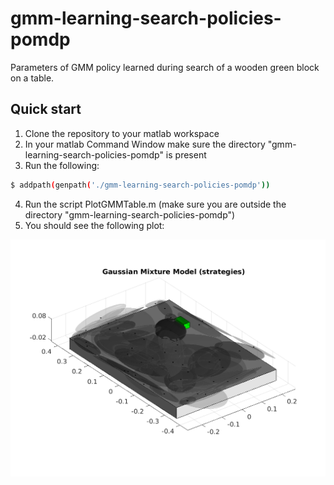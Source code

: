 # gmm-learning-search-policies-pomdp
Parameters of GMM policy learned during search of a wooden green block on a table.

## Quick start

1. Clone the repository to your matlab workspace
2. In your matlab Command Window make sure the directory "gmm-learning-search-policies-pomdp" is present
3. Run the following:
```sh
$ addpath(genpath('./gmm-learning-search-policies-pomdp'))
```
4. Run the script PlotGMMTable.m (make sure you are outside the directory "gmm-learning-search-policies-pomdp")
5. You should see the following plot:

<p align="center">
<img src="docs/gmm.png" width="640">
</p>
